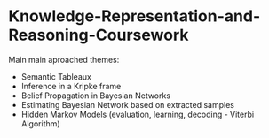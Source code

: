# Knowledge-Representation-and-Reasoning-Coursework

Main main aproached themes:
- Semantic Tableaux
- Inference in a Kripke frame
- Belief Propagation in Bayesian Networks
- Estimating Bayesian Network based on extracted samples
- Hidden Markov Models (evaluation, learning, decoding - Viterbi Algorithm)
